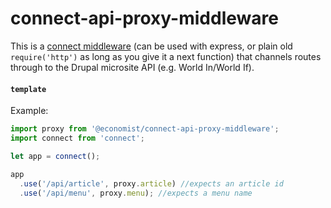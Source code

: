 # connect-api-proxy-middleware

This is a [connect middleware][] (can be used with express, or plain old
`require('http')` as long as you give it a next function) that channels routes through to the Drupal microsite API (e.g. World In/World If).

#### `template`

Example:

```js
import proxy from '@economist/connect-api-proxy-middleware';
import connect from 'connect';

let app = connect();

app
  .use('/api/article', proxy.article) //expects an article id
  .use('/api/menu', proxy.menu); //expects a menu name
```

[connect middleware]: https://github.com/senchalabs/connect

